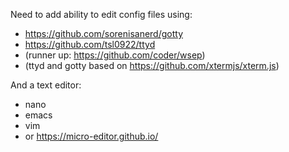 Need to add ability to edit config files using:
- https://github.com/sorenisanerd/gotty
- https://github.com/tsl0922/ttyd
- (runner up: https://github.com/coder/wsep)
- (ttyd and gotty based on https://github.com/xtermjs/xterm.js)

And a text editor:
- nano
- emacs
- vim
- or https://micro-editor.github.io/
